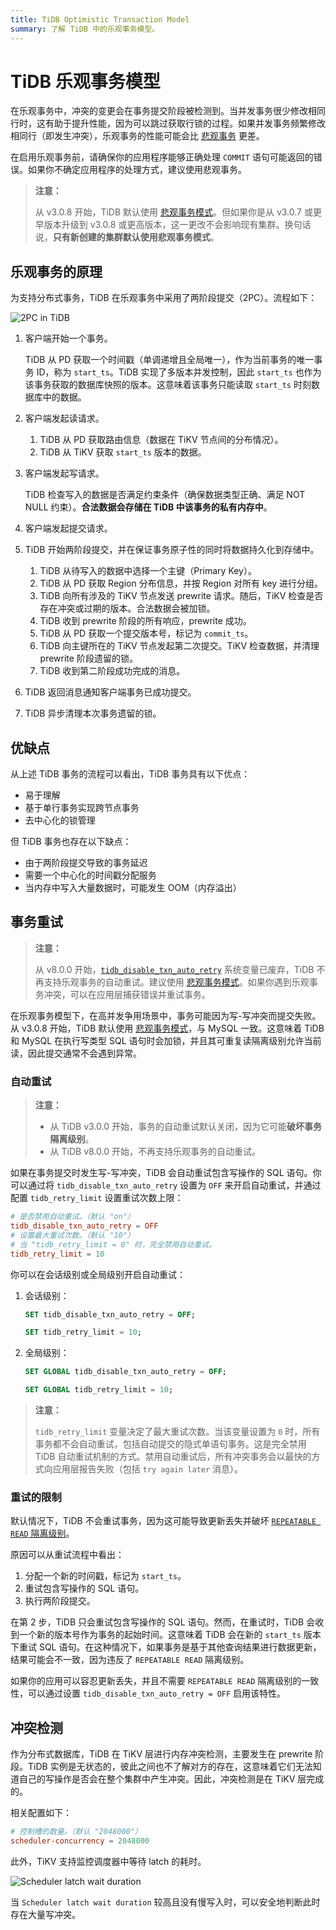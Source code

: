 ```yaml
---
title: TiDB Optimistic Transaction Model
summary: 了解 TiDB 中的乐观事务模型。
---
```


# TiDB 乐观事务模型

在乐观事务中，冲突的变更会在事务提交阶段被检测到。当并发事务很少修改相同行时，这有助于提升性能，因为可以跳过获取行锁的过程。如果并发事务频繁修改相同行（即发生冲突），乐观事务的性能可能会比 [悲观事务](/pessimistic-transaction.md) 更差。

在启用乐观事务前，请确保你的应用程序能够正确处理 `COMMIT` 语句可能返回的错误。如果你不确定应用程序的处理方式，建议使用悲观事务。

> **注意：**
>
> 从 v3.0.8 开始，TiDB 默认使用 [悲观事务模式](/pessimistic-transaction.md)。但如果你是从 v3.0.7 或更早版本升级到 v3.0.8 或更高版本，这一更改不会影响现有集群。换句话说，**只有新创建的集群默认使用悲观事务模式**。

## 乐观事务的原理

为支持分布式事务，TiDB 在乐观事务中采用了两阶段提交（2PC）。流程如下：

![2PC in TiDB](https://docs-download.pingcap.com/media/images/docs/2pc-in-tidb.png)

1. 客户端开始一个事务。

    TiDB 从 PD 获取一个时间戳（单调递增且全局唯一），作为当前事务的唯一事务 ID，称为 `start_ts`。TiDB 实现了多版本并发控制，因此 `start_ts` 也作为该事务获取的数据库快照的版本。这意味着该事务只能读取 `start_ts` 时刻数据库中的数据。

2. 客户端发起读请求。

    1. TiDB 从 PD 获取路由信息（数据在 TiKV 节点间的分布情况）。
    2. TiDB 从 TiKV 获取 `start_ts` 版本的数据。

3. 客户端发起写请求。

    TiDB 检查写入的数据是否满足约束条件（确保数据类型正确、满足 NOT NULL 约束）。**合法数据会存储在 TiDB 中该事务的私有内存中**。

4. 客户端发起提交请求。

5. TiDB 开始两阶段提交，并在保证事务原子性的同时将数据持久化到存储中。

    1. TiDB 从待写入的数据中选择一个主键（Primary Key）。
    2. TiDB 从 PD 获取 Region 分布信息，并按 Region 对所有 key 进行分组。
    3. TiDB 向所有涉及的 TiKV 节点发送 prewrite 请求。随后，TiKV 检查是否存在冲突或过期的版本。合法数据会被加锁。
    4. TiDB 收到 prewrite 阶段的所有响应，prewrite 成功。
    5. TiDB 从 PD 获取一个提交版本号，标记为 `commit_ts`。
    6. TiDB 向主键所在的 TiKV 节点发起第二次提交。TiKV 检查数据，并清理 prewrite 阶段遗留的锁。
    7. TiDB 收到第二阶段成功完成的消息。

6. TiDB 返回消息通知客户端事务已成功提交。

7. TiDB 异步清理本次事务遗留的锁。

## 优缺点

从上述 TiDB 事务的流程可以看出，TiDB 事务具有以下优点：

* 易于理解
* 基于单行事务实现跨节点事务
* 去中心化的锁管理

但 TiDB 事务也存在以下缺点：

* 由于两阶段提交导致的事务延迟
* 需要一个中心化的时间戳分配服务
* 当内存中写入大量数据时，可能发生 OOM（内存溢出）

## 事务重试

> **注意：**
>
> 从 v8.0.0 开始，[`tidb_disable_txn_auto_retry`](/system-variables.md#tidb_disable_txn_auto_retry) 系统变量已废弃，TiDB 不再支持乐观事务的自动重试。建议使用 [悲观事务模式](/pessimistic-transaction.md)。如果你遇到乐观事务冲突，可以在应用层捕获错误并重试事务。

在乐观事务模型下，在高并发争用场景中，事务可能因为写-写冲突而提交失败。从 v3.0.8 开始，TiDB 默认使用 [悲观事务模式](/pessimistic-transaction.md)，与 MySQL 一致。这意味着 TiDB 和 MySQL 在执行写类型 SQL 语句时会加锁，并且其可重复读隔离级别允许当前读，因此提交通常不会遇到异常。

### 自动重试

> **注意：**
>
> - 从 TiDB v3.0.0 开始，事务的自动重试默认关闭，因为它可能**破坏事务隔离级别**。
> - 从 TiDB v8.0.0 开始，不再支持乐观事务的自动重试。

如果在事务提交时发生写-写冲突，TiDB 会自动重试包含写操作的 SQL 语句。你可以通过将 `tidb_disable_txn_auto_retry` 设置为 `OFF` 来开启自动重试，并通过配置 `tidb_retry_limit` 设置重试次数上限：

```toml
# 是否禁用自动重试。（默认 "on"）
tidb_disable_txn_auto_retry = OFF
# 设置最大重试次数。（默认 "10"）
# 当 "tidb_retry_limit = 0" 时，完全禁用自动重试。
tidb_retry_limit = 10
```

你可以在会话级别或全局级别开启自动重试：

1. 会话级别：

    
    ```sql
    SET tidb_disable_txn_auto_retry = OFF;
    ```

    
    ```sql
    SET tidb_retry_limit = 10;
    ```

2. 全局级别：

    
    ```sql
    SET GLOBAL tidb_disable_txn_auto_retry = OFF;
    ```

    
    ```sql
    SET GLOBAL tidb_retry_limit = 10;
    ```

> **注意：**
>
> `tidb_retry_limit` 变量决定了最大重试次数。当该变量设置为 `0` 时，所有事务都不会自动重试，包括自动提交的隐式单语句事务。这是完全禁用 TiDB 自动重试机制的方式。禁用自动重试后，所有冲突事务会以最快的方式向应用层报告失败（包括 `try again later` 消息）。

### 重试的限制

默认情况下，TiDB 不会重试事务，因为这可能导致更新丢失并破坏 [`REPEATABLE READ` 隔离级别](/transaction-isolation-levels.md)。

原因可以从重试流程中看出：

1. 分配一个新的时间戳，标记为 `start_ts`。
2. 重试包含写操作的 SQL 语句。
3. 执行两阶段提交。

在第 2 步，TiDB 只会重试包含写操作的 SQL 语句。然而，在重试时，TiDB 会收到一个新的版本号作为事务的起始时间。这意味着 TiDB 会在新的 `start_ts` 版本下重试 SQL 语句。在这种情况下，如果事务是基于其他查询结果进行数据更新，结果可能会不一致，因为违反了 `REPEATABLE READ` 隔离级别。

如果你的应用可以容忍更新丢失，并且不需要 `REPEATABLE READ` 隔离级别的一致性，可以通过设置 `tidb_disable_txn_auto_retry = OFF` 启用该特性。

## 冲突检测

作为分布式数据库，TiDB 在 TiKV 层进行内存冲突检测，主要发生在 prewrite 阶段。TiDB 实例是无状态的，彼此之间也不了解对方的存在，这意味着它们无法知道自己的写操作是否会在整个集群中产生冲突。因此，冲突检测是在 TiKV 层完成的。

相关配置如下：

```toml
# 控制槽的数量。（默认 "2048000"）
scheduler-concurrency = 2048000
```

此外，TiKV 支持监控调度器中等待 latch 的耗时。

![Scheduler latch wait duration](https://docs-download.pingcap.com/media/images/docs/optimistic-transaction-metric.png)

当 `Scheduler latch wait duration` 较高且没有慢写入时，可以安全地判断此时存在大量写冲突。